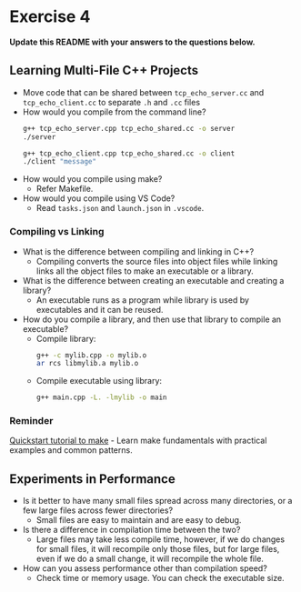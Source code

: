 # Exercise 4

**Update this README with your answers to the questions below.**

## Learning Multi-File C++ Projects

- Move code that can be shared between `tcp_echo_server.cc` and 
  `tcp_echo_client.cc` to separate `.h` and `.cc` files
- How would you compile from the command line?
  ```sh
  g++ tcp_echo_server.cpp tcp_echo_shared.cc -o server
  ./server
  ```
  ```sh
  g++ tcp_echo_client.cpp tcp_echo_shared.cc -o client
  ./client "message"
  ```
- How would you compile using make?
  - Refer Makefile.
- How would you compile using VS Code?
  - Read `tasks.json` and `launch.json` in `.vscode`.
  

### Compiling vs Linking

- What is the difference between compiling and linking in C++?
  - Compiling converts the source files into object files while linking links all the object files to make an executable or a library.
- What is the difference between creating an executable and creating a 
  library?
  - An executable runs as a program while library is used by executables and it can be reused.
- How do you compile a library, and then use that library to compile an
  executable?
  - Compile library:  
    ```sh
    g++ -c mylib.cpp -o mylib.o  
    ar rcs libmylib.a mylib.o
    ```
  - Compile executable using library:  
    ```sh
    g++ main.cpp -L. -lmylib -o main
    ```

### Reminder 
[Quickstart tutorial to make](https://makefiletutorial.com/) - Learn make 
fundamentals with practical examples and common patterns.

## Experiments in Performance

- Is it better to have many small files spread across many directories, or
  a few large files across fewer directories?
  - Small files are easy to maintain and are easy to debug.
- Is there a difference in compilation time between the two?
  - Large files may take less compile time, however, if we do changes for small files, it will recompile only those files, but for large files, even if we do a small change, it will recompile the whole file.
- How can you assess performance other than compilation speed?
  - Check time or memory usage. You can check the executable size.